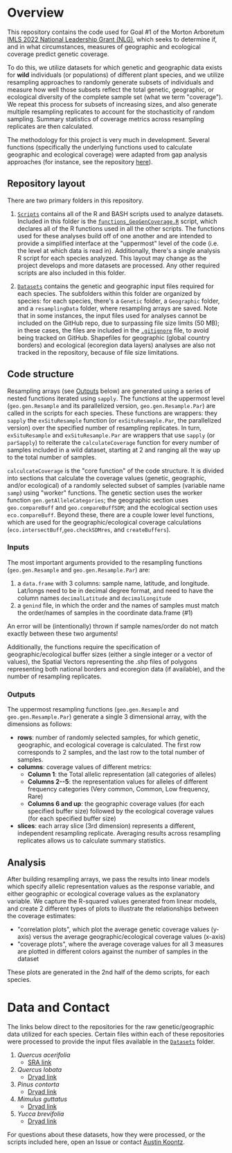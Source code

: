 # Overview
This repository contains the code used for Goal #1 of the Morton Arboretum [IMLS 2022 National Leadership Grant (NLG)](https://www.imls.gov/grants/awarded/mg-251613-oms-22), 
which seeks to determine if, and in what circumstances, measures of geographic and ecological coverage predict genetic coverage.

To do this, we utilize datasets for which genetic and geographic data exists for **wild** individuals (or populations) of different plant species, and 
we utilize resampling approaches to randomly generate subsets of individuals and measure how well those subsets reflect the total genetic, geographic, 
or ecological diversity of the complete sample set (what we term "coverage"). We repeat this process for subsets of increasing sizes, and also generate multiple resampling replicates
to account for the stochasticity of random sampling. Summary statistics of coverage metrics across resampling replicates are then calculated.

The methodology for this project is very much in development. Several functions (specifically the underlying functions used to calculate geographic
and ecological coverage) were adapted from gap analysis approaches (for instance, see the repository [here](https://github.com/eb-bruns/conservation-gap-analysis)).

## Repository layout
There are two primary folders in this repository.

1. [`Scripts`](https://github.com/HobanLab/GeographicGeneticCorrelation/tree/main/Scripts) 
contains all of the R and BASH scripts used to analyze datasets. Included in this folder is the [`functions_GeoGenCoverage.R`](https://github.com/HobanLab/GeographicGeneticCorrelation/blob/main/Scripts/functions_GeoGenCoverage.R) script, which declares all of the R functions used in all the other scripts. The functions used for these 
analyses build off of one another and are intended to provide a simplified interface at the "uppermost" level of the code 
(i.e. the level at which data is read in). Additionally, there's a single analysis R script for each species analyzed. This layout may change as the project develops and more datasets are processed. Any other required scripts are also included in this folder.

2. [`Datasets`](https://github.com/HobanLab/GeographicGeneticCorrelation/tree/main/Datasets) contains the genetic and geographic
input files required for each species. The subfolders within this folder are organized by species: for each species, there's
a `Genetic` folder, a `Geographic` folder, and a `resamplingData` folder, where resampling arrays are saved. Note that in 
some instances, the input files used for analyses cannot be included on the GitHub repo, due to surpassing file size limits
(50 MB); in these cases, the files are included in the [`.gitignore`](https://github.com/HobanLab/GeographicGeneticCorrelation/blob/main/.gitignore) file, 
to avoid being tracked on GitHub. Shapefiles for geographic (global country borders) and ecological 
(ecoregion data layers) analyses are also not tracked in the repository, because of file size limitations.

## Code structure
Resampling arrays (see [Outputs](https://github.com/HobanLab/GeographicGeneticCorrelation#outputs) below) are generated using a series of nested functions iterated using `sapply`. The functions at the uppermost level (`geo.gen.Resample` and its parallelized version, `geo.gen.Resample.Par`) are called in the scripts for each species. These functions are wrappers: they `sapply` the `exSituResample` function (or `exSituResample.Par`, the parallelized version) over the specified number of resampling replicates. 
In turn, `exSituResample` and `exSituResample.Par` are wrappers that use `sapply` (or `parSapply`) to reiterate the `calculateCoverage` function for every number of samples included in a wild dataset, starting at 2 and ranging all the way up to the total number of samples.

`calculcateCoverage` is the "core function" of the code structure. It is divided into sections that calculate the 
coverage values (genetic, geographic, and/or ecological) of a randomly selected subset of samples (variable name `samp`) using "worker" functions. The genetic section uses the worker function `gen.getAlleleCategories`; the geographic section uses `geo.compareBuff` and `geo.compareBuffSDM`; and the ecological section uses `eco.compareBuff`. Beyond these, there are a couple lower level functions, 
which are used for the geographic/ecological coverage calculations (`eco.intersectBuff`,`geo.checkSDMres`, and `createBuffers`).

### Inputs
The most important arguments provided to the resampling functions (`geo.gen.Resample` and `geo.gen.Resample.Par`) are:
1. a `data.frame` with 3 columns: sample name, latitude, and longitude. Lat/longs need to be in decimal degree format, and need to have the column names `decimalLatitude` and
`decimalLongitude`
2. a `genind` file, in which the order and the names of samples must match the order/names of samples in the coordinate data.frame (#1)

An error will be (intentionally) thrown if sample names/order do not match exactly between these two arguments!

Additionally, the functions require the specification of geographic/ecological buffer sizes (either a single integer or a vector of values), the Spatial Vectors representing the .shp files of polygons representing both national borders and ecoregion data (if available), and the number of resampling replicates. 

### Outputs
The uppermost resampling functions (`geo.gen.Resample` and `geo.gen.Resample.Par`) generate a single 3 dimensional array, with the dimensions as follows:
- **rows**: number of randomly selected samples, for which genetic, geographic, and ecological coverage is calculated. The first row corresponds to 2 samples, and the last row to the total number of samples.
- **columns**: coverage values of different metrics: 
	- **Column 1**: the Total allelic representation (all categories of alleles)
	- **Columns 2--5**: the representation values for alleles of different frequency categories (Very common, Common, Low frequency, Rare) 
	- **Columns 6 and up**: the geographic coverage values (for each specified buffer size) followed by the ecological coverage values (for each specified buffer size)
- **slices**: each array slice (3rd dimension) represents a different, independent resampling replicate. Averaging results across resampling replicates allows us to calculate summary statistics.

## Analysis
After building resampling arrays, we pass the results into linear models which specify allelic representation values as the response variable, and either geographic or ecological coverage values as the explanatory variable. We capture the R-squared values generated from linear models, and create 2 different types of plots to illustrate the relationships between the coverage estimates:
- "correlation plots", which plot the average genetic coverage values (y-axis) versus the average geographic/ecological coverage values (x-axis)
- "coverage plots", where the average coverage values for all 3 measures are plotted in different colors against the number of samples in the dataset

These plots are generated in the 2nd half of the demo scripts, for each species.

# Data and Contact
The links below direct to the repositories for the raw genetic/geographic data utilized for each species. Certain files within each of these repositories were processed to provide the input files available in the [`Datasets`](https://github.com/HobanLab/GeographicGeneticCorrelation/tree/main/Datasets) folder.

1. _Quercus acerifolia_
	+ [SRA link](https://submit.ncbi.nlm.nih.gov/subs/sra/SUB10415299/overview)
2. _Quercus lobata_
	+ [Dryad link](https://datadryad.org/stash/dataset/doi:10.5061/dryad.5dv41ns4n)
3. _Pinus contorta_
	+ [Dryad link](https://datadryad.org/stash/dataset/doi:10.5061/dryad.ncjsxkstp)
4. _Mimulus guttatus_
	+ [Dryad link](https://datadryad.org/stash/dataset/doi:10.5061/dryad.ncjsxkstp)
5. _Yucca brevifolia_
	+ [Dryad link](https://datadryad.org/stash/dataset/doi:10.5061/dryad.7pj4t)

For questions about these datasets, how they were processed, or the scripts included here, open an Issue or contact [Austin Koontz](https://akoontz11.netlify.app/).
